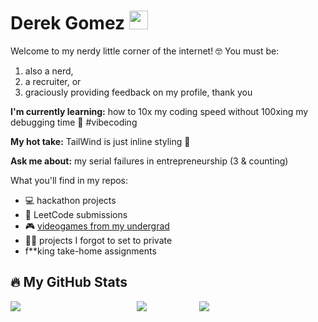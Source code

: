 # Derek Gomez <img src="https://raw.githubusercontent.com/MartinHeinz/MartinHeinz/master/wave.gif" width="30px">

Welcome to my nerdy little corner of the internet! 🤓 You must be: 
1. also a nerd,
2. a recruiter, or
3. graciously providing feedback on my profile, thank you

<!-- **I'm passionate about:** 🤖automation, ⚡productivity, 🧠 learning efficiency, 🌏foreign languages, and 🎓education as a vehicle for social justice -->

**I'm currently learning:** how to 10x my coding speed without 100xing my debugging time 🫠 #vibecoding

**My hot take:** TailWind is just inline styling 🫢

**Ask me about:** my serial failures in entrepreneurship (3 & counting)

What you'll find in my repos:
- 💻 hackathon projects
- 🧩 LeetCode submissions
- 🎮 [videogames from my undergrad](https://github.com/GomezDerek/Games)
- 🤦‍♂️ projects I forgot to set to private
- f**king take-home assignments


<!-- ![My Skills](https://go-skill-icons.vercel.app/api/icons?i=python,ts,js,react,next,html,css,chromedevtools,playwright,cs) -->

## 🔥 My GitHub Stats

<!-- [![My GH Stats](https://github-readme-stats.vercel.app/api?username=GomezDerek&show_icons=true&theme=dark&rank_icon=github)](https://github-readme-stats.vercel.app) -->

<!-- had to resort to HTML & CSS Grid to keep all the stats on a single line -->
<div style="display: grid; grid-template-columns: 2fr 1fr 2fr; justify-items: stretch; align-items: stretch;">
    <img src="https://github-readme-stats.vercel.app/api/top-langs/?username=GomezDerek&theme=github_dark&layout=donut-vertical&hide=G-Code,ShaderLab,HLSL,Mathematica">
    <img src="https://streak-stats.demolab.com?user=GomezDerek&theme=rising-sun&mode=weekly&hide_total_contributions=true&hide_longest_streak=true&card_width=140&card_height=347.5">
    <img src="https://streak-stats.demolab.com?user=GomezDerek&theme=rising-sun&mode=daily&hide_total_contributions=true&card_height=347.5&card_width=280">
</div>